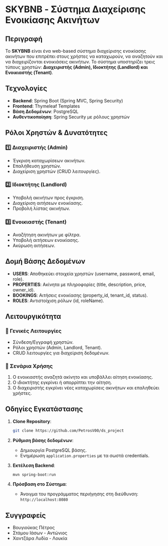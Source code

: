 # SKYBNB - Σύστημα Διαχείρισης Ενοικίασης Ακινήτων

## Περιγραφή
Το **SKYBNB** είναι ένα web-based σύστημα διαχείρισης ενοικίασης ακινήτων που επιτρέπει στους χρήστες να καταχωρούν, να αναζητούν και να διαχειρίζονται ενοικιάσεις ακινήτων. Το σύστημα υποστηρίζει τρεις τύπους χρηστών: **Διαχειριστής (Admin), Ιδιοκτήτης (Landlord) και Ενοικιαστής (Tenant)**.

## Τεχνολογίες
- **Backend**: Spring Boot (Spring MVC, Spring Security)
- **Frontend**: Thymeleaf Templates
- **Βάση Δεδομένων**: PostgreSQL
- **Αυθεντικοποίηση**: Spring Security με ρόλους χρηστών

## Ρόλοι Χρηστών & Δυνατότητες
### 1️⃣ Διαχειριστής (Admin)
- Έγκριση καταχωρίσεων ακινήτων.
- Επαλήθευση χρηστών.
- Διαχείριση χρηστών (CRUD λειτουργίες).

### 2️⃣ Ιδιοκτήτης (Landlord)
- Υποβολή ακινήτων προς έγκριση.
- Διαχείριση αιτήσεων ενοικίασης.
- Προβολή λίστας ακινήτων.

### 3️⃣ Ενοικιαστής (Tenant)
- Αναζήτηση ακινήτων με φίλτρα.
- Υποβολή αιτήσεων ενοικίασης.
- Ακύρωση αιτήσεων.

## Δομή Βάσης Δεδομένων
- **USERS**: Αποθηκεύει στοιχεία χρηστών (username, password, email, role).
- **PROPERTIES**: Ακίνητα με πληροφορίες (title, description, price, owner_id).
- **BOOKINGS**: Αιτήσεις ενοικίασης (property_id, tenant_id, status).
- **ROLES**: Αντιστοίχιση ρόλων (id, roleName).

## Λειτουργικότητα
### 🔹 Γενικές Λειτουργίες
- Σύνδεση/Εγγραφή χρηστών.
- Ρόλοι χρηστών (Admin, Landlord, Tenant).
- CRUD λειτουργίες για διαχείριση δεδομένων.

### 🔹 Σενάρια Χρήσης
1. Ο ενοικιαστής αναζητά ακίνητο και υποβάλλει αίτηση ενοικίασης.
2. Ο ιδιοκτήτης εγκρίνει ή απορρίπτει την αίτηση.
3. Ο διαχειριστής εγκρίνει νέες καταχωρίσεις ακινήτων και επαληθεύει χρήστες.

## Οδηγίες Εγκατάστασης
1. **Clone Repository**:
   ```bash
   git clone https://github.com/PetrosV00/ds_project
   ```
2. **Ρύθμιση βάσης δεδομένων**:
    - Δημιουργία PostgreSQL βάσης.
    - Ενημέρωση `application.properties` με τα σωστά credentials.
   
   
3. **Εκτέλεση Backend**:
   ```bash
   mvn spring-boot:run
   ```
   
4. **Πρόσβαση στο Σύστημα**:
    - Άνοιγμα του προγράμματος περιήγησης στη διεύθυνση: `http://localhost:8080`

## Συγγραφείς
- Βουγιούκας Πέτρος
- Στάμου Ιάσων - Αντώνιος
- Χαντζάρα Λυδία - Λουκία